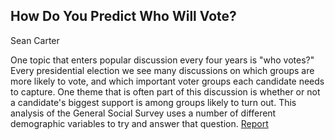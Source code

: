 ## How Do You Predict Who Will Vote?

Sean Carter

One topic that enters popular discussion every four years is "who votes?" Every presidential election we see many discussions on which groups are more likely to vote, and which important voter groups each candidate needs to capture. One theme that is often part of this discussion is whether or not a candidate's biggest support is among groups likely to turn out. This analysis of the General Social Survey uses a number of different demographic variables to try and answer that question. [Report](https://github.com/SeanCCarter/DataScienceGSSExploration/blob/master/reports/report3.md)
